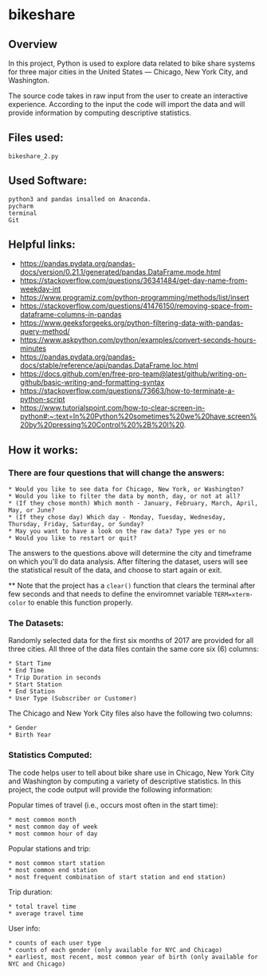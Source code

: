 # bikeshare

## Overview

In this project, Python is used to explore data related to bike share systems for three major cities in the United States — Chicago, New York City, and Washington.

The source code takes in raw input from the user to create an interactive experience.
According to the input the code will import the data and will provide information by computing descriptive statistics.

## Files used:
    bikeshare_2.py

## Used Software:
    python3 and pandas insalled on Anaconda.
    pycharm
    terminal
    Git

## Helpful links:
   * https://pandas.pydata.org/pandas-docs/version/0.21.1/generated/pandas.DataFrame.mode.html
   * https://stackoverflow.com/questions/36341484/get-day-name-from-weekday-int
   * https://www.programiz.com/python-programming/methods/list/insert
   * https://stackoverflow.com/questions/41476150/removing-space-from-dataframe-columns-in-pandas
   * https://www.geeksforgeeks.org/python-filtering-data-with-pandas-query-method/
   * https://www.askpython.com/python/examples/convert-seconds-hours-minutes
   * https://pandas.pydata.org/pandas-docs/stable/reference/api/pandas.DataFrame.loc.html
   * https://docs.github.com/en/free-pro-team@latest/github/writing-on-github/basic-writing-and-formatting-syntax
   * https://stackoverflow.com/questions/73663/how-to-terminate-a-python-script
   * https://www.tutorialspoint.com/how-to-clear-screen-in-python#:~:text=In%20Python%20sometimes%20we%20have,screen%20by%20pressing%20Control%20%2B%20l%20.

## How it works:

### There are four questions that will change the answers:

    * Would you like to see data for Chicago, New York, or Washington?
    * Would you like to filter the data by month, day, or not at all?
    * (If they chose month) Which month - January, February, March, April, May, or June?
    * (If they chose day) Which day - Monday, Tuesday, Wednesday, Thursday, Friday, Saturday, or Sunday?
    * May you want to have a look on the raw data? Type yes or no
    * Would you like to restart or quit?

The answers to the questions above will determine the city and timeframe on which you'll do data analysis. After filtering the dataset, users will see the statistical result of the data, and choose to start again or exit.

** Note that the project has a ```clear()``` function that clears the terminal after few seconds and that needs to define the enviromnet variable ```TERM=xterm-color``` to enable this function properly.

### The Datasets:

Randomly selected data for the first six months of 2017 are provided for all three cities. All three of the data files contain the same core six (6) columns:

    * Start Time
    * End Time
    * Trip Duration in seconds
    * Start Station
    * End Station
    * User Type (Subscriber or Customer)

The Chicago and New York City files also have the following two columns:
    
    * Gender
    * Birth Year

### Statistics Computed:

The code helps user to tell about bike share use in Chicago, New York City and Washington by computing a variety of descriptive statistics. In this project, the code output will provide the following information:

Popular times of travel (i.e., occurs most often in the start time):
    
    * most common month
    * most common day of week
    * most common hour of day

Popular stations and trip:
    
    * most common start station
    * most common end station
    * most frequent combination of start station and end station)

Trip duration:
    
    * total travel time
    * average travel time

User info:
    
    * counts of each user type
    * counts of each gender (only available for NYC and Chicago)
    * earliest, most recent, most common year of birth (only available for NYC and Chicago)
